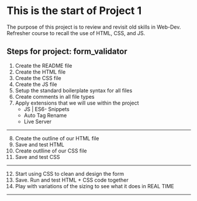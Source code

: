 # This is the start of Project 1

The purpose of this project is to review and revisit old skills in Web-Dev. 
Refresher course to recall the use of HTML, CSS, and JS. 

## Steps for project: form_validator

1. Create the README file 
2. Create the HTML file 
3. Create the CSS file
4. Create the JS file 
5. Setup the standard boilerplate syntax for all files
6. Create comments in all file types 
7. Apply extensions that we will use within the project 
    * JS | ES6- Snippets
    * Auto Tag Rename
    * Live Server
------------------------------------------------------
8. Create the outline of our HTML file
9. Save and test HTML
10. Create outlline of our CSS file
11. Save and test CSS
------------------------------------------------------
12. Start using CSS to clean and design the form 
13. Save. Run and test HTML + CSS code together
14. Play with variations of the sizing to see what it does in REAL TIME
------------------------------------------------------